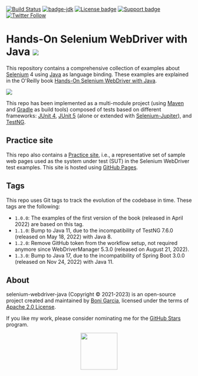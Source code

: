 [![Build Status](https://github.com/bonigarcia/selenium-webdriver-java/workflows/build/badge.svg)](https://github.com/bonigarcia/selenium-webdriver-java/actions)
[![badge-jdk](https://img.shields.io/badge/jdk-17-green.svg)](https://www.oracle.com/java/technologies/downloads/)
[![License badge](https://img.shields.io/badge/license-Apache2-green.svg)](https://www.apache.org/licenses/LICENSE-2.0)
[![Support badge](https://img.shields.io/badge/stackoverflow-selenium_webdriver-green.svg?logo=stackoverflow)](https://stackoverflow.com/questions/tagged/selenium-webdriver)
[![Twitter Follow](https://img.shields.io/twitter/follow/boni_gg.svg?style=social)](https://twitter.com/boni_gg)

# Hands-On Selenium WebDriver with Java [![][Logo]][GitHub Repository]

This repository contains a comprehensive collection of examples about [Selenium] 4 using [Java] as language binding. These examples are explained in the O'Reilly book [Hands-On Selenium WebDriver with Java].

[![][Cover]][Hands-On Selenium WebDriver with Java]

This repo has been implemented as a multi-module project (using [Maven] and [Gradle] as build tools) composed of tests based on different frameworks: [JUnit 4], [JUnit 5] (alone or extended with [Selenium-Jupiter]), and [TestNG].

## Practice site

This repo also contains a [Practice site], i.e., a representative set of sample web pages used as the system under test (SUT) in the Selenium WebDriver test examples. This site is hosted using [GitHub Pages].

## Tags

This repo uses Git tags to track the evolution of the codebase in time. These tags are the following:

* `1.0.0`: The examples of the first version of the book (released in April 2022) are based on this tag.
* `1.1.0`: Bump to Java 11, due to the incompatibility of TestNG 7.6.0 (released on May 18, 2022) with Java 8.
* `1.2.0`: Remove GitHub token from the workflow setup, not required anymore since WebDriverManager 5.3.0 (released on August 21, 2022).
* `1.3.0`: Bump to Java 17, due to the incompatibility of Spring Boot 3.0.0 (released on Nov 24, 2022) with Java 11.

## About

selenium-webdriver-java (Copyright &copy; 2021-2023) is an open-source project created and maintained by [Boni Garcia], licensed under the terms of [Apache 2.0 License].

If you like my work, please consider nominating me for the [GitHub Stars](https://stars.github.com/nominate/) program.

<p align="center"><a href="https://stars.github.com/nominate/"> <img src="https://avatars.githubusercontent.com/u/61242156?s=200&v=4" width="100"/></a></p>

[Logo]: https://bonigarcia.dev/selenium-webdriver-java/img/hands-on-icon.png
[GitHub Repository]: https://github.com/bonigarcia/selenium-webdriver-java/
[Apache 2.0 License]: https://www.apache.org/licenses/LICENSE-2.0
[Boni Garcia]: https://bonigarcia.dev/
[Gradle]: https://gradle.org/
[Java]: https://www.java.com/
[JUnit 4]: https://junit.org/junit4/
[JUnit 5]: https://junit.org/junit5/docs/current/user-guide/
[Maven]: https://maven.apache.org/
[Selenium]: https://www.selenium.dev/
[Selenium-Jupiter]: https://bonigarcia.dev/selenium-jupiter/
[TestNG]: https://testng.org/doc/
[Hands-On Selenium WebDriver with Java]: https://oreil.ly/1E7CX
[Cover]: https://bonigarcia.dev/img/hands-on-selenium-webdriver-java.png
[Practice site]: https://bonigarcia.dev/selenium-webdriver-java/
[GitHub Pages]: https://pages.github.com/
